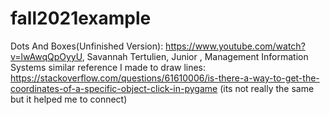 # fall2021example
Dots And Boxes(Unfinished Version): https://www.youtube.com/watch?v=lwAwqQpOyyU, Savannah Tertulien, Junior , Management Information Systems
similar reference I made to draw lines: https://stackoverflow.com/questions/61610006/is-there-a-way-to-get-the-coordinates-of-a-specific-object-click-in-pygame (its not really the same but it helped me to connect)
